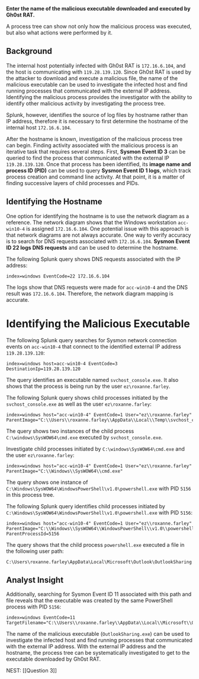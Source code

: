 **Enter the name of the malicious executable downloaded and executed by Gh0st RAT.**

A process tree can show not only how the malicious process was executed, but also what actions were performed by it.
## Background

The internal host potentially infected with Gh0st RAT is `172.16.6.104`, and the host is communicating with `119.28.139.120`. Since Gh0st RAT is used by the attacker to download and execute a malicious file, the name of the malicious executable can be used to investigate the infected host and find running processes that communicated with the external IP address. Identifying the malicious process provides the investigator with the ability to identify other malicious activity by investigating the process tree. 

Splunk, however, identifies the source of log files by hostname rather than IP address, therefore it is necessary to first determine the hostname of the internal host `172.16.6.104`.

After the hostname is known, investigation of the malicious process tree can begin. Finding activity associated with the malicious process is an iterative task that requires several steps. First, **Sysmon Event ID 3** can be queried to find the process that communicated with the external IP `119.28.139.120`. Once that process has been identified, its **image name and process ID (PID)** can be used to query **Sysmon Event ID 1 logs**, which track process creation and command line activity. At that point, it is a matter of finding successive layers of child processes and PIDs.

## Identifying the Hostname

One option for identifying the hostname is to use the network diagram as a reference. The network diagram shows that the Windows workstation `acc-win10-4` is assigned `172.16.6.104`. One potential issue with this approach is that network diagrams are not always accurate. One way to verify accuracy is to search for DNS requests associated with `172.16.6.104`. **Sysmon Event ID 22 logs DNS requests** and can be used to determine the hostname. 

The following Splunk query shows DNS requests associated with the IP address:

```
index=windows EventCode=22 172.16.6.104
```

The logs show that DNS requests were made for `acc-win10-4` and the DNS result was `172.16.6.104`. Therefore, the network diagram mapping is accurate.
# Identifying the Malicious Executable

The following Splunk query searches for Sysmon network connection events on `acc-win10-4` that connect to the identified external IP address `119.28.139.120`:

```
index=windows host=acc-win10-4 EventCode=3 DestinationIp=119.28.139.120
```

The query identifies an executable named `svchost_console.exe`. It also shows that the process is being run by the user `ez\roxanne.farley`.

The following Splunk query shows child processes initiated by the `svchost_console.exe` as well as the user `ez\roxanne.farley`:

```
index=windows host="acc-win10-4" EventCode=1 User="ez\\roxanne.farley" ParentImage="C:\\Users\\roxanne.farley\\AppData\\Local\\Temp\\svchost_console.exe"
```

The query shows two instances of the child process `C:\windows\SysWOW64\cmd.exe` executed by `svchost_console.exe`. 

Investigate child processes initiated by `C:\windows\SysWOW64\cmd.exe` and the user `ez\roxanne.farley`:

```
index=windows host="acc-win10-4" EventCode=1 User="ez\\roxanne.farley" ParentImage="C:\\Windows\\SysWOW64\\cmd.exe"
```

The query shows one instance of `C:\Windows\SysWOW64\WindowsPowerShell\v1.0\powershell.exe` with PID `5156` in this process tree.

The following Splunk query identifies child processes initiated by `C:\Windows\SysWOW64\WindowsPowerShell\v1.0\powershell.exe` with PID `5156`:

```
index=windows host="acc-win10-4" EventCode=1 User="ez\\roxanne.farley" ParentImage="C:\\Windows\\SysWOW64\\WindowsPowerShell\\v1.0\\powershell.exe" ParentProcessId=5156
```

The query shows that the child process `powershell.exe` executed a file in the following user path:

```
C:\Users\roxanne.farley\AppData\Local\Microsoft\Outlook\OutlookSharing.exe
```

## Analyst Insight

Additionally, searching for Sysmon Event ID 11 associated with this path and file reveals that the executable was created by the same PowerShell process with PID `5156`:

```
index=windows EventCode=11 TargetFilename="C:\\Users\\roxanne.farley\\AppData\\Local\\Microsoft\\Outlook\\OutlookSharing.exe"
```

The name of the malicious executable (`OutlookSharing.exe`) can be used to investigate the infected host and find running processes that communicated with the external IP address. With the external IP address and the hostname, the process tree can be systematically investigated to get to the executable downloaded by Gh0st RAT.

NEST: [[Question 3]]
